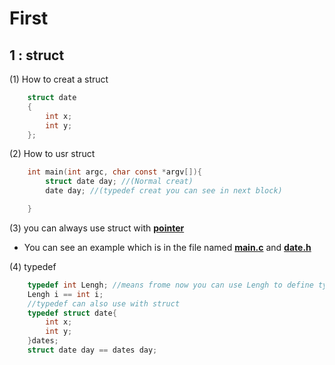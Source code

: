 # First
## __1 : struct__
(1) How to creat a struct
```C
    struct date 
    {
        int x;
        int y;
    };
```
(2) How to usr struct
```C
    int main(int argc, char const *argv[]){
        struct date day; //(Normal creat)
        date day; //(typedef creat you can see in next block)

    }
```
(3) you can always use struct with **[pointer](https://baike.baidu.com/item/%E6%8C%87%E9%92%88/2878304?fr=aladdin)**  
* You can see an example which is in the file named **[main.c](../main.c)**  and **[date.h](../date.h)**

(4) typedef
```C
    typedef int Lengh; //means frome now you can use Lengh to define type int like Lengh i = int i;
    Lengh i == int i;
    //typedef can also use with struct
    typedef struct date{
        int x;
        int y;
    }dates;
    struct date day == dates day;

```
